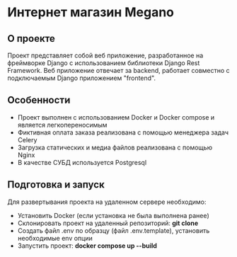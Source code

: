 # Интернет магазин Megano

## О проекте
Проект представляет собой веб приложение, разработанное на фреймворке Django с использованием библиотеки Django 
Rest Framework. Веб приложение отвечает за backend, работает совместно с подключаемым Django приложением
"frontend". 

## Особенности
* Проект выполнен с использованием Docker и Docker compose и является легкопереносимым
* Фиктивная оплата заказа реализована с помощью менеджера задач Celery
* Загрузка статических и медиа файлов реализована с помощью Nginx
* В качестве СУБД используется Postgresql

## Подготовка и запуск
Для развертывания проекта на удаленном сервере необходимо:
* Установить Docker (если установка не была выполнена ранее)
* Склонировать проект на удаленный репозиторий: **git clone**
* Создать файл .env по образцу (файл .env.template), установить необходимые env опции
* Запустить проект: **docker compose up --build**

